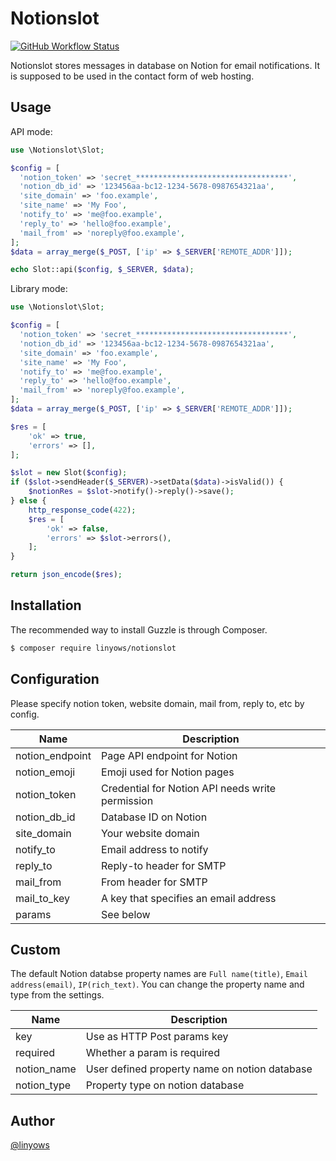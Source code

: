 Notionslot
==

<a href="https://github.com/linyows/mailslot/actions/workflows/build.yml"><img alt="GitHub Workflow Status" src="https://img.shields.io/github/workflow/status/linyows/mailslot/Build?style=for-the-badge"></a>

Notionslot stores messages in database on Notion for email notifications.
It is supposed to be used in the contact form of web hosting.

Usage
--

API mode:

```php
use \Notionslot\Slot;

$config = [
  'notion_token' => 'secret_**********************************',
  'notion_db_id' => '123456aa-bc12-1234-5678-0987654321aa',
  'site_domain' => 'foo.example',
  'site_name' => 'My Foo',
  'notify_to' => 'me@foo.example',
  'reply_to' => 'hello@foo.example',
  'mail_from' => 'noreply@foo.example',
];
$data = array_merge($_POST, ['ip' => $_SERVER['REMOTE_ADDR']]);

echo Slot::api($config, $_SERVER, $data);
```

Library mode:

```php
use \Notionslot\Slot;

$config = [
  'notion_token' => 'secret_**********************************',
  'notion_db_id' => '123456aa-bc12-1234-5678-0987654321aa',
  'site_domain' => 'foo.example',
  'site_name' => 'My Foo',
  'notify_to' => 'me@foo.example',
  'reply_to' => 'hello@foo.example',
  'mail_from' => 'noreply@foo.example',
];
$data = array_merge($_POST, ['ip' => $_SERVER['REMOTE_ADDR']]);

$res = [
    'ok' => true,
    'errors' => [],
];

$slot = new Slot($config);
if ($slot->sendHeader($_SERVER)->setData($data)->isValid()) {
    $notionRes = $slot->notify()->reply()->save();
} else {
    http_response_code(422);
    $res = [
        'ok' => false,
        'errors' => $slot->errors(),
    ];
}

return json_encode($res);
```

Installation
--

The recommended way to install Guzzle is through Composer.

```sh
$ composer require linyows/notionslot
```

Configuration
--

Please specify notion token, website domain, mail from, reply to, etc by config.

Name            | Description
--              | --
notion_endpoint | Page API endpoint for Notion
notion_emoji    | Emoji used for Notion pages
notion_token    | Credential for Notion API needs write permission
notion_db_id    | Database ID on Notion
site_domain     | Your website domain
notify_to       | Email address to notify
reply_to        | Reply-to header for SMTP
mail_from       | From header for SMTP
mail_to_key     | A key that specifies an email address
params          | See below

Custom
--

The default Notion databse property names are `Full name(title)`, `Email address(email)`, `IP(rich_text)`.
You can change the property name and type from the settings.

Name        | Description
--          | --
key         | Use as HTTP Post params key
required    | Whether a param is required
notion_name | User defined property name on notion database
notion_type | Property type on notion database

Author
--

[@linyows](https://github.com/linyows)
